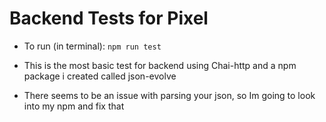 # Backend Tests for Pixel

- To run (in terminal):
`npm run test`

- This is the most basic test for backend using Chai-http and a npm package i created called json-evolve
- There seems to be an issue with parsing your json, so Im going to look into my npm and fix that